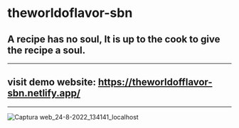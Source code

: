 # theworldoflavor-sbn
A recipe has no soul, It is up to the cook to give the recipe a soul.
--------------------------------------------------------------------------------
--------------------------------------------------------------------------------
visit demo website: https://theworldofflavor-sbn.netlify.app/
--------------------------------------------------------------------------------
--------------------------------------------------------------------------------

![Captura web_24-8-2022_134141_localhost](https://user-images.githubusercontent.com/107477446/186488465-313cdb2c-f16c-49ad-b425-e7b7d8dd93c5.jpeg)
